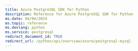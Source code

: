 ```yaml
---
title: Azure PostgreSQL SDK for Python
description: Reference for Azure PostgreSQL SDK for Python
ms.date: 04/04/2024
ms.topic: reference
ms.devlang: python
ms.service: postgresql
redirect_document_id: TRUE
redirect_url: /python/api/overview/azure/postgresql-mysql
---
```

